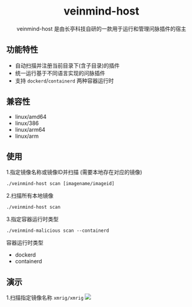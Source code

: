 <h1 align="center"> veinmind-host </h1>

<p align="center">
veinmind-host 是由长亭科技自研的一款用于运行和管理问脉插件的宿主
</p>

## 功能特性

- 自动扫描并注册当前目录下(含子目录)的插件
- 统一运行基于不同语言实现的问脉插件
- 支持 `dockerd`/`containerd` 两种容器运行时

## 兼容性

- linux/amd64
- linux/386
- linux/arm64
- linux/arm

## 使用

1.指定镜像名称或镜像ID并扫描 (需要本地存在对应的镜像)

```
./veinmind-host scan [imagename/imageid]
```

2.扫描所有本地镜像

```
./veinmind-host scan
```

3.指定容器运行时类型
```
./veinmind-malicious scan --containerd
```

容器运行时类型
- dockerd
- containerd

## 演示
1.扫描指定镜像名称 `xmrig/xmrig`
![](https://dinfinite.oss-cn-beijing.aliyuncs.com/image/20220310150011.png)
